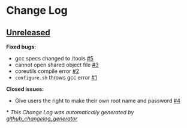 # Change Log

## [Unreleased](https://github.com/PandaLinux/base-64/tree/HEAD)

**Fixed bugs:**

- gcc specs changed to /tools [\#5](https://github.com/PandaLinux/base-64/issues/5)
- cannot open shared object file [\#3](https://github.com/PandaLinux/base-64/issues/3)
- coreutils compile error [\#2](https://github.com/PandaLinux/base-64/issues/2)
- `configure.sh` throws gcc error [\#1](https://github.com/PandaLinux/base-64/issues/1)

**Closed issues:**

- Give users the right to make their own root name and password [\#4](https://github.com/PandaLinux/base-64/issues/4)



\* *This Change Log was automatically generated by [github_changelog_generator](https://github.com/skywinder/Github-Changelog-Generator)*